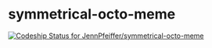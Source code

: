 # symmetrical-octo-meme
[ ![Codeship Status for JennPfeiffer/symmetrical-octo-meme](https://app.codeship.com/projects/2bceb7d0-68e0-0135-542e-2e05b8c31c1f/status?branch=master)](https://app.codeship.com/projects/241517)
